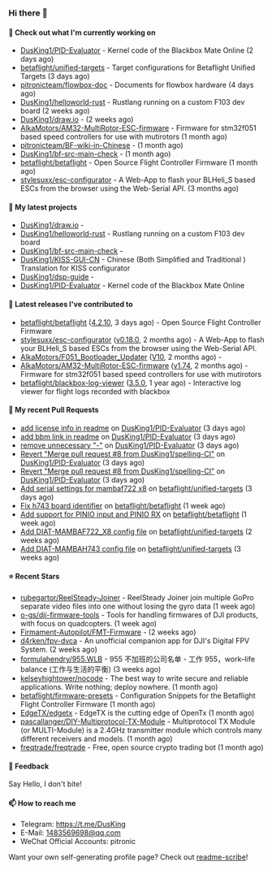 ### Hi there 👋

#### 👷 Check out what I'm currently working on

- [DusKing1/PID-Evaluator](https://github.com/DusKing1/PID-Evaluator) - Kernel code of the Blackbox Mate Online (2 days ago)
- [betaflight/unified-targets](https://github.com/betaflight/unified-targets) - Target configurations for Betaflight Unified Targets (3 days ago)
- [pitronicteam/flowbox-doc](https://github.com/pitronicteam/flowbox-doc) - Documents for flowbox hardware (4 days ago)
- [DusKing1/helloworld-rust](https://github.com/DusKing1/helloworld-rust) - Rustlang running on a custom F103 dev board (2 weeks ago)
- [DusKing1/draw.io](https://github.com/DusKing1/draw.io) -  (2 weeks ago)
- [AlkaMotors/AM32-MultiRotor-ESC-firmware](https://github.com/AlkaMotors/AM32-MultiRotor-ESC-firmware) - Firmware for stm32f051 based speed controllers for use with mutirotors (1 month ago)
- [pitronicteam/BF-wiki-in-Chinese](https://github.com/pitronicteam/BF-wiki-in-Chinese) -  (1 month ago)
- [DusKing1/bf-src-main-check](https://github.com/DusKing1/bf-src-main-check) -  (1 month ago)
- [betaflight/betaflight](https://github.com/betaflight/betaflight) - Open Source Flight Controller Firmware (1 month ago)
- [stylesuxx/esc-configurator](https://github.com/stylesuxx/esc-configurator) - A Web-App to flash your BLHeli_S based ESCs from the browser using the Web-Serial API. (3 months ago)

#### 🌱 My latest projects

- [DusKing1/draw.io](https://github.com/DusKing1/draw.io) - 
- [DusKing1/helloworld-rust](https://github.com/DusKing1/helloworld-rust) - Rustlang running on a custom F103 dev board
- [DusKing1/bf-src-main-check](https://github.com/DusKing1/bf-src-main-check) - 
- [DusKing1/KISS-GUI-CN](https://github.com/DusKing1/KISS-GUI-CN) - Chinese (Both Simplified and Traditional ) Translation for KISS configurator
- [DusKing1/dsp-guide](https://github.com/DusKing1/dsp-guide) - 
- [DusKing1/PID-Evaluator](https://github.com/DusKing1/PID-Evaluator) - Kernel code of the Blackbox Mate Online

#### 🔭 Latest releases I've contributed to

- [betaflight/betaflight](https://github.com/betaflight/betaflight) ([4.2.10](https://github.com/betaflight/betaflight/releases/tag/4.2.10), 3 days ago) - Open Source Flight Controller Firmware
- [stylesuxx/esc-configurator](https://github.com/stylesuxx/esc-configurator) ([v0.18.0](https://github.com/stylesuxx/esc-configurator/releases/tag/v0.18.0), 2 months ago) - A Web-App to flash your BLHeli_S based ESCs from the browser using the Web-Serial API.
- [AlkaMotors/F051_Bootloader_Updater](https://github.com/AlkaMotors/F051_Bootloader_Updater) ([V10](https://github.com/AlkaMotors/F051_Bootloader_Updater/releases/tag/V10), 2 months ago) - 
- [AlkaMotors/AM32-MultiRotor-ESC-firmware](https://github.com/AlkaMotors/AM32-MultiRotor-ESC-firmware) ([v1.74](https://github.com/AlkaMotors/AM32-MultiRotor-ESC-firmware/releases/tag/v1.74), 2 months ago) - Firmware for stm32f051 based speed controllers for use with mutirotors
- [betaflight/blackbox-log-viewer](https://github.com/betaflight/blackbox-log-viewer) ([3.5.0](https://github.com/betaflight/blackbox-log-viewer/releases/tag/3.5.0), 1 year ago) - Interactive log viewer for flight logs recorded with blackbox

#### 🔨 My recent Pull Requests

- [add license info in readme](https://github.com/DusKing1/PID-Evaluator/pull/22) on [DusKing1/PID-Evaluator](https://github.com/DusKing1/PID-Evaluator) (3 days ago)
- [add bbm link in readme](https://github.com/DusKing1/PID-Evaluator/pull/21) on [DusKing1/PID-Evaluator](https://github.com/DusKing1/PID-Evaluator) (3 days ago)
- [remove unnecessary &#34;-&#34;](https://github.com/DusKing1/PID-Evaluator/pull/20) on [DusKing1/PID-Evaluator](https://github.com/DusKing1/PID-Evaluator) (3 days ago)
- [Revert &#34;Merge pull request #8 from DusKing1/spelling-CI&#34;](https://github.com/DusKing1/PID-Evaluator/pull/19) on [DusKing1/PID-Evaluator](https://github.com/DusKing1/PID-Evaluator) (3 days ago)
- [Revert &#34;Merge pull request #8 from DusKing1/spelling-CI&#34;](https://github.com/DusKing1/PID-Evaluator/pull/18) on [DusKing1/PID-Evaluator](https://github.com/DusKing1/PID-Evaluator) (3 days ago)
- [Add serial settings for mambaf722 x8](https://github.com/betaflight/unified-targets/pull/512) on [betaflight/unified-targets](https://github.com/betaflight/unified-targets) (3 days ago)
- [Fix h743 board identifier](https://github.com/betaflight/betaflight/pull/10985) on [betaflight/betaflight](https://github.com/betaflight/betaflight) (1 week ago)
- [Add support for PINIO input and PINIO RX](https://github.com/betaflight/betaflight/pull/10983) on [betaflight/betaflight](https://github.com/betaflight/betaflight) (1 week ago)
- [Add DIAT-MAMBAF722_X8 config file](https://github.com/betaflight/unified-targets/pull/507) on [betaflight/unified-targets](https://github.com/betaflight/unified-targets) (2 weeks ago)
- [Add DIAT-MAMBAH743 config file](https://github.com/betaflight/unified-targets/pull/505) on [betaflight/unified-targets](https://github.com/betaflight/unified-targets) (3 weeks ago)

#### ⭐ Recent Stars

- [rubegartor/ReelSteady-Joiner](https://github.com/rubegartor/ReelSteady-Joiner) - ReelSteady Joiner join multiple GoPro separate video files into one without losing the gyro data (1 week ago)
- [o-gs/dji-firmware-tools](https://github.com/o-gs/dji-firmware-tools) - Tools for handling firmwares of DJI products, with focus on quadcopters. (1 week ago)
- [Firmament-Autopilot/FMT-Firmware](https://github.com/Firmament-Autopilot/FMT-Firmware) -  (2 weeks ago)
- [d4rken/fpv-dvca](https://github.com/d4rken/fpv-dvca) - An unofficial companion app for DJI&#39;s Digital FPV System. (2 weeks ago)
- [formulahendry/955.WLB](https://github.com/formulahendry/955.WLB) - 955 不加班的公司名单 - 工作 955，work–life balance (工作与生活的平衡) (3 weeks ago)
- [kelseyhightower/nocode](https://github.com/kelseyhightower/nocode) - The best way to write secure and reliable applications. Write nothing; deploy nowhere. (1 month ago)
- [betaflight/firmware-presets](https://github.com/betaflight/firmware-presets) - Configuration Snippets for the Betaflight Flight Controller Firmware (1 month ago)
- [EdgeTX/edgetx](https://github.com/EdgeTX/edgetx) - EdgeTX is the cutting edge of OpenTx (1 month ago)
- [pascallanger/DIY-Multiprotocol-TX-Module](https://github.com/pascallanger/DIY-Multiprotocol-TX-Module) - Multiprotocol TX Module (or MULTI-Module) is a 2.4GHz transmitter module which controls many different receivers and models. (1 month ago)
- [freqtrade/freqtrade](https://github.com/freqtrade/freqtrade) - Free, open source crypto trading bot (1 month ago)

#### 💬 Feedback

Say Hello, I don't bite!

#### 📫 How to reach me

- Telegram: https://t.me/DusKing
- E-Mail: 1483569698@qq.com
- WeChat Official Accounts: pitronic

Want your own self-generating profile page? Check out [readme-scribe](https://github.com/muesli/readme-scribe)!
